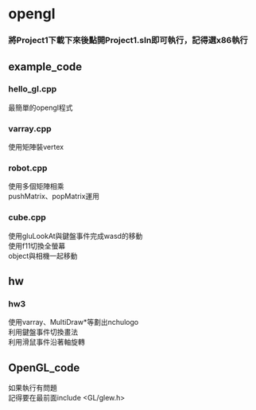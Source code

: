 # opengl

### 將Project1下載下來後點開Project1.sln即可執行，記得選x86執行

## example_code
### hello_gl.cpp
最簡單的opengl程式
### varray.cpp
使用矩陣裝vertex
### robot.cpp
使用多個矩陣相乘  
pushMatrix、popMatrix運用
### cube.cpp
使用gluLookAt與鍵盤事件完成wasd的移動  
使用f11切換全螢幕  
object與相機一起移動  

## hw
### hw3
使用varray、MultiDraw*等劃出nchulogo  
利用鍵盤事件切換畫法  
利用滑鼠事件沿著軸旋轉  

## OpenGL_code
如果執行有問題  
記得要在最前面include <GL/glew.h>  


